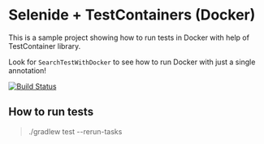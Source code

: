 # Selenide + TestContainers (Docker)

This is a sample project showing how to run tests in Docker with help of TestContainer library.

Look for `SearchTestWithDocker` to see how to run Docker with just a single annotation!


[![Build Status](https://travis-ci.org/selenide-examples/testcontainers.png)](https://travis-ci.org/selenide-examples/testcontainers)


## How to run tests

> ./gradlew test --rerun-tasks